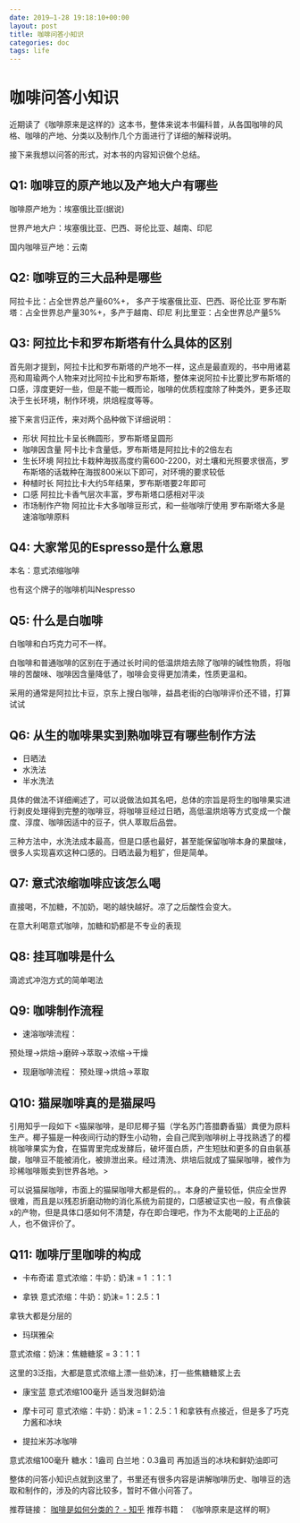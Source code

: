 ```yaml
---
date: 2019–1-28 19:18:10+00:00
layout: post
title: 咖啡问答小知识
categories: doc
tags: life
---
```







# 咖啡问答小知识
近期读了《咖啡原来是这样的》这本书，整体来说本书偏科普，从各国咖啡的风格、咖啡的产地、分类以及制作几个方面进行了详细的解释说明。

接下来我想以问答的形式，对本书的内容知识做个总结。


## Q1: 咖啡豆的原产地以及产地大户有哪些

咖啡原产地为：埃塞俄比亚(据说)

世界产地大户：埃塞俄比亚、巴西、哥伦比亚、越南、印尼

国内咖啡豆产地：云南
 

## Q2: 咖啡豆的三大品种是哪些

阿拉卡比：占全世界总产量60%+， 多产于埃塞俄比亚、巴西、哥伦比亚
罗布斯塔：占全世界总产量30%+，多产于越南、印尼
利比里亚：占全世界总产量5%

## Q3: 阿拉比卡和罗布斯塔有什么具体的区别

首先刚才提到，阿拉卡比和罗布斯塔的产地不一样，这点是最直观的，书中用诸葛亮和周瑜两个人物来对比阿拉卡比和罗布斯塔，整体来说阿拉卡比要比罗布斯塔的口感，淳度更好一些，但是不能一概而论，咖啡的优质程度除了种类外，更多还取决于生长环境，制作环境，烘焙程度等等。

接下来言归正传，来对两个品种做下详细说明：

- 形状
阿拉比卡呈长椭圆形，罗布斯塔呈圆形
- 咖啡因含量
阿卡比卡含量低，罗布斯塔是阿拉比卡的2倍左右
- 生长环境
阿拉比卡栽种海拔高度约需600-2200，对土壤和光照要求很高，罗布斯塔的话栽种在海拔800米以下即可，对环境的要求较低
- 种植时长
阿拉比卡大约5年结果，罗布斯塔要2年即可
- 口感
阿拉比卡香气层次丰富，罗布斯塔口感相对平淡
- 市场制作产物
阿拉比卡大多咖啡豆形式，和一些咖啡厅使用
罗布斯塔大多是速溶咖啡原料

## Q4: 大家常见的Espresso是什么意思
本名：意式浓缩咖啡

也有这个牌子的咖啡机叫Nespresso

## Q5: 什么是白咖啡
白咖啡和白巧克力可不一样。

白咖啡和普通咖啡的区别在于通过长时间的低温烘焙去除了咖啡的碱性物质，将咖啡的苦酸味、咖啡因含量降低了，咖啡会变得更加清柔，性质更温和。

采用的通常是阿拉比卡豆，京东上搜白咖啡，益昌老街的白咖啡评价还不错，打算试试

## Q6: 从生的咖啡果实到熟咖啡豆有哪些制作方法

- 日晒法
- 水洗法
- 半水洗法

具体的做法不详细阐述了，可以说做法如其名吧，总体的宗旨是将生的咖啡果实进行剥皮处理得到完整的咖啡豆，将咖啡豆经过日晒，高低温烘焙等方式变成一个酸度、淳度、咖啡因适中的豆子，供人萃取后品尝。

三种方法中，水洗法成本最高，但是口感也最好，甚至能保留咖啡本身的果酸味，很多人实现喜欢这种口感的。日晒法最为粗犷，但是简单。
## Q7: 意式浓缩咖啡应该怎么喝

直接喝，不加糖，不加奶，喝的越快越好。凉了之后酸性会变大。

在意大利喝意式咖啡，加糖和奶都是不专业的表现

## Q8: 挂耳咖啡是什么

滴滤式冲泡方式的简单喝法


## Q9: 咖啡制作流程

- 速溶咖啡流程：

预处理->烘焙->磨碎->萃取->浓缩->干燥

- 现磨咖啡流程：
预处理->烘焙->萃取 

## Q10: 猫屎咖啡真的是猫屎吗
引用知乎一段如下
<猫屎咖啡，是印尼椰子猫（学名苏门答腊麝香猫）粪便为原料生产。椰子猫是一种夜间行动的野生小动物，会自己爬到咖啡树上寻找熟透了的樱桃咖啡果实为食，在猫胃里完成发酵后，破坏蛋白质，产生短肽和更多的自由氨基酸，咖啡豆不能被消化，被排泄出来。经过清洗、烘培后就成了猫屎咖啡，被作为珍稀咖啡贩卖到世界各地。>

可以说猫屎咖啡，市面上的猫屎咖啡大都是假的。。本身的产量较低，供应全世界很难，而且是以残忍折磨动物的消化系统为前提的，口感被证实也一般，有点像装x的产物，但是具体口感如何不清楚，存在即合理吧，作为不太能喝的上正品的人，也不做评价了。

## Q11: 咖啡厅里咖啡的构成

- 卡布奇诺
意式浓缩：牛奶：奶沫 =  1 ：1：1

- 拿铁
意式浓缩：牛奶：奶沫= 1：2.5：1

拿铁大都是分层的
- 玛琪雅朵

意式浓缩：奶沫：焦糖糖浆 =  3：1：1

这里的3泛指，大都是意式浓缩上漂一些奶沫，打一些焦糖糖浆上去

- 康宝蓝
意式浓缩100毫升
适当发泡鲜奶油

- 摩卡可可
意式浓缩：牛奶：奶沫 = 1：2.5：1
和拿铁有点接近，但是多了巧克力酱和冰块

- 提拉米苏冰咖啡

意式浓缩100毫升
糖水：1盎司
白兰地：0.3盎司
再加适当的冰块和鲜奶油即可


整体的问答小知识点就到这里了，书里还有很多内容是讲解咖啡历史、咖啡豆的选取和制作的，涉及的内容比较多，暂时不做小问答了。

推荐链接：
[咖啡是如何分类的？ - 知乎](https://www.zhihu.com/question/22311781/answer/230190367)
推荐书籍：
《咖啡原来是这样的啊》

